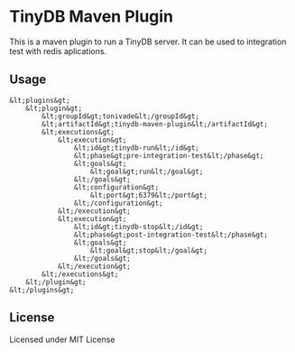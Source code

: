 # TinyDB Maven Plugin

This is a maven plugin to run a TinyDB server. It can be used to integration
test with redis aplications.

## Usage

```
&lt;plugins&gt;
    &lt;plugin&gt;
        &lt;groupId&gt;tonivade&lt;/groupId&gt;
        &lt;artifactId&gt;tinydb-maven-plugin&lt;/artifactId&gt;
        &lt;executions&gt;
            &lt;execution&gt;
                &lt;id&gt;tinydb-run&lt;/id&gt;
                &lt;phase&gt;pre-integration-test&lt;/phase&gt;
                &lt;goals&gt;
                    &lt;goal&gt;run&lt;/goal&gt;
                &lt;/goals&gt;
                &lt;configuration&gt;
                    &lt;port&gt;6379&lt;/port&gt;
                &lt;/configuration&gt;
            &lt;/execution&gt;
            &lt;execution&gt;
                &lt;id&gt;tinydb-stop&lt;/id&gt;
                &lt;phase&gt;post-integration-test&lt;/phase&gt;
                &lt;goals&gt;
                    &lt;goal&gt;stop&lt;/goal&gt;
                &lt;/goals&gt;
            &lt;/execution&gt;
        &lt;/executions&gt;
    &lt;/plugin&gt;
&lt;/plugins&gt;
```

## License

Licensed under MIT License